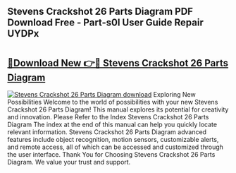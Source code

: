 ## Stevens Crackshot 26 Parts Diagram PDF Download Free - Part-s0l User Guide Repair UYDPx

# <h2><a href="http://dfup4g.blite.top/?on=Stevens+Crackshot+26+Parts+Diagram">🔗Download New 👉🔴 Stevens Crackshot 26 Parts Diagram</a></h2>

[![Stevens Crackshot 26 Parts Diagram download](https://i.imgur.com/lujVjoI.png)](http://dfup4g.blite.top/?on=Stevens+Crackshot+26+Parts+Diagram)
Exploring New Possibilities Welcome to the world of possibilities with your new Stevens Crackshot 26 Parts Diagram! This manual explores its potential for creativity and innovation. Please Refer to the Index Stevens Crackshot 26 Parts Diagram The index at the end of this manual can help you quickly locate relevant information. Stevens Crackshot 26 Parts Diagram advanced features include object recognition, motion sensors, customizable alerts, and remote access, all of which can be accessed and customized through the user interface. Thank You for Choosing Stevens Crackshot 26 Parts Diagram. We value your trust and support.
